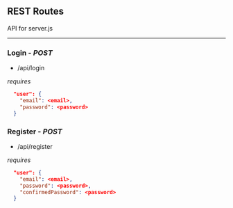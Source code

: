 ## REST Routes
API for server.js

---


### Login - *POST*
* /api/login

_requires_
```json
  "user": {
    "email": <email>,
    "password": <password>
  }
```


### Register - *POST*
* /api/register

_requires_
```json
  "user": {
    "email": <email>,
    "password": <password>,
    "confirmedPassword": <password>
  }
```
